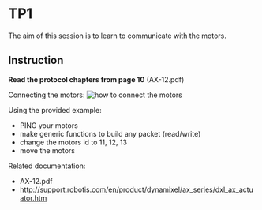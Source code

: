 # TP1

The aim of this session is to learn to communicate with the motors.

## Instruction

**Read the protocol chapters from page 10** (AX-12.pdf)

Connecting the motors:
![how to connect the motors](https://github.com/SteveNguyen/ue_robotics/edit/master/connection.png "How to connect the motors")

Using the provided example:
- PING your motors
- make generic functions to build any packet (read/write)
- change the motors id to 11, 12, 13
- move the motors

Related documentation:

- AX-12.pdf
- http://support.robotis.com/en/product/dynamixel/ax_series/dxl_ax_actuator.htm
